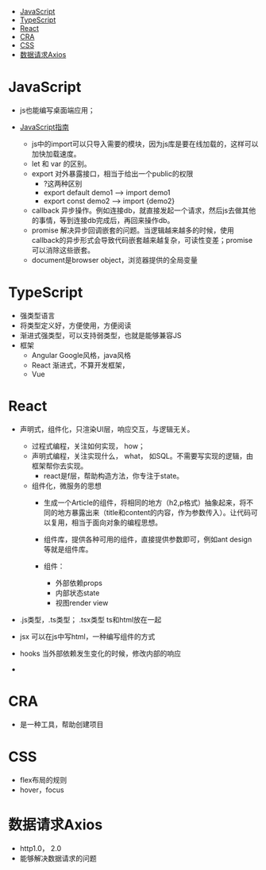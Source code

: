 <!-- TOC -->

- [JavaScript](#javascript)
- [TypeScript](#typescript)
- [React](#react)
- [CRA](#cra)
- [CSS](#css)
- [数据请求Axios](#数据请求axios)

<!-- /TOC -->


# JavaScript
- js也能编写桌面端应用；

- [JavaScript指南](https://developer.mozilla.org/zh-CN/docs/Web/JavaScript/Guide)
    - js中的import可以只导入需要的模块，因为js库是要在线加载的，这样可以加快加载速度。
    - let 和 var 的区别。
    - export 对外暴露接口，相当于给出一个public的权限
        - ?这两种区别
        - export default demo1 -->  import demo1
        - export const demo2 --> import {demo2}
    - callback 异步操作。例如连接db，就直接发起一个请求，然后js去做其他的事情，等到连接db完成后，再回来操作db。
    - promise 解决异步回调嵌套的问题。当逻辑越来越多的时候，使用callback的异步形式会导致代码嵌套越来越复杂，可读性变差；promise可以消除这些嵌套。
    - document是browser object，浏览器提供的全局变量

# TypeScript
- 强类型语言
- 将类型定义好，方便使用，方便阅读
- 渐进式强类型，可以支持弱类型，也就是能够兼容JS
- 框架
    - Angular Google风格，java风格
    - React 渐进式，不算开发框架，
    - Vue

# React
- 声明式，组件化，只渲染UI层，响应交互，与逻辑无关。
    - 过程式编程，关注如何实现， how；
    - 声明式编程，关注实现什么， what， 如SQL。不需要写实现的逻辑，由框架帮你去实现。
        - react是f层，帮助构造方法，你专注于state。
    - 组件化，微服务的思想
        - 生成一个Article的组件，将相同的地方（h2,p格式）抽象起来，将不同的地方暴露出来（title和content的内容，作为参数传入）。让代码可以复用，相当于面向对象的编程思想。
        - 组件库，提供各种可用的组件，直接提供参数即可，例如ant design等就是组件库。

        - 组件：
            - 外部依赖props
            - 内部状态state
            - 视图render view


- .js类型，.ts类型； .tsx类型 ts和html放在一起
- jsx 可以在js中写html，一种编写组件的方式

- hooks 当外部依赖发生变化的时候，修改内部的响应

- 

# CRA
- 是一种工具，帮助创建项目

# CSS
- flex布局的规则
- hover，focus

# 数据请求Axios
- http1.0， 2.0
- 能够解决数据请求的问题